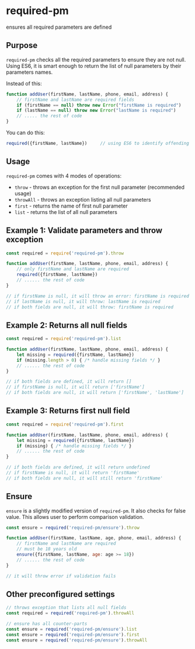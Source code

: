 # required-pm
ensures all required parameters are defined


## Purpose

`required-pm` checks all the required parameters to ensure they are not null. Using ES6, it is smart enough to
return the list of null parameters by their parameters names.

Instead of this:
```js
function addUser(firstName, lastName, phone, email, address) {
    // firstName and lastName are required fields
    if (firstName == null) throw new Error("firstName is required")
    if (lastName == null) throw new Error("lastName is required")
    // ..... the rest of code
}
```
You can do this:
```js
required({firstName, lastName})     // using ES6 to identify offending parameters by name
```


## Usage

`required-pm` comes with 4 modes of operations:
* `throw` - throws an exception for the first null parameter (recommended usage)
* `throwAll` - throws an exception listing all null parameters
* `first` - returns the name of first null parameter
* `list` - returns the list of all null parameters

## Example 1: Validate parameters and throw exception

```js
const required = require('required-pm').throw

function addUser(firstName, lastName, phone, email, address) {
    // only firstName and lastName are required
    required({firstName, lastName})
    // ...... the rest of code
}

// if firstName is null, it will throw an error: firstName is required
// if lastName is null, it will throw: lastName is required
// if both fields are null, it will throw: firstName is required
```


## Example 2: Returns all null fields

```js
const required = require('required-pm').list

function addUser(firstName, lastName, phone, email, address) {
    let missing = required({firstName, lastName})
    if (missing.length > 0) { /* handle missing fields */ }
    // ...... the rest of code
}

// if both fields are defined, it will return []
// if firstName is null, it will return ['firstName']
// if both fields are null, it will return ['firstName', 'lastName']
```


## Example 3: Returns first null field

```js
const required = require('required-pm').first

function addUser(firstName, lastName, phone, email, address) {
    let missing = required({firstName, lastName})
    if (missing) { /* handle missing fields */ }
    // ...... the rest of code
}

// if both fields are defined, it will return undefined
// if firstName is null, it will return 'firstName'
// if both fields are null, it will still return 'firstName'
```


## Ensure

`ensure` is a slightly modified version of `required-pm`. It also checks for false value. This allows user to perform comparison validation.

```js
const ensure = required('required-pm/ensure').throw

function addUser(firstName, lastName, age, phone, email, address) {
    // firstName and lastName are required
    // must be 18 years old
    ensure({firstName, lastName, age: age >= 18})
    // ...... the rest of code
}

// it will throw error if validation fails
```


## Other preconfigured settings

```js
// throws exception that lists all null fields
const required = required('required-pm').throwAll

// ensure has all counter-parts
const ensure = required('required-pm/ensure').list
const ensure = required('required-pm/ensure').first
const ensure = required('required-pm/ensure').throwAll
```
